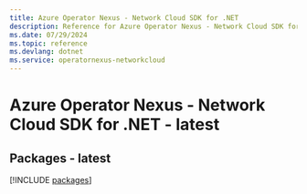 ```yaml
---
title: Azure Operator Nexus - Network Cloud SDK for .NET
description: Reference for Azure Operator Nexus - Network Cloud SDK for .NET
ms.date: 07/29/2024
ms.topic: reference
ms.devlang: dotnet
ms.service: operatornexus-networkcloud
---
```

# Azure Operator Nexus - Network Cloud SDK for .NET - latest
## Packages - latest
[!INCLUDE [packages](operator-nexus---network-cloud-index.md)]